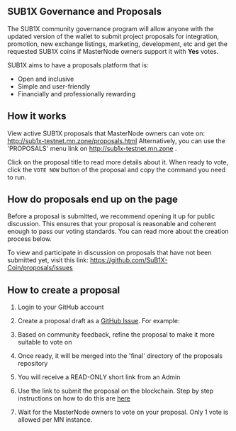 ## SUB1X Governance and Proposals

The SUB1X community governance program will allow anyone with the updated version of the wallet to submit project proposals for integration, promotion, new exchange listings, marketing, development, etc and get the requested SUB1X coins if MasterNode owners support it with **Yes** votes.

SUB1X aims to have a proposals platform that is:

* Open and inclusive
* Simple and user-friendly
* Financially and professionally rewarding

## How it works

View active SUB1X proposals that MasterNode owners can vote on: http://sub1x-testnet.mn.zone/proposals.html
Alternatively, you can use the 'PROPOSALS' menu link on http://sub1x-testnet.mn.zone  . 

Click on the proposal title to read more details about it. When ready to vote, click the `VOTE NOW` button of the proposal and copy the command you need to run.

## How do proposals end up on the page

Before a proposal is submitted, we recommend opening it up for public discussion. This ensures that your proposal is reasonable and coherent enough to pass our voting standards. You can read more about the creation process below.

To view and participate in discussion on proposals that have not been submitted yet, visit this link:
https://github.com/SuB1X-Coin/proposals/issues


## How to create a proposal
1. Login to your GitHub account
2. Create a proposal draft as a [GitHub Issue](https://github.com/SuB1X-Coin/proposals/blob/master/ISSUE_TEMPLATE.md). For example:

    
    
3. Based on community feedback, refine the proposal to make it more suitable to vote on
4. Once ready, it will be merged into the 'final' directory of the proposals repository
5. You will receive a READ-ONLY short link from an Admin
6. Use the link to submit the proposal on the blockchain. Step by step instructions on how to do this are [here]()
7. Wait for the MasterNode owners to vote on your proposal. Only 1 vote is allowed per MN instance. 

